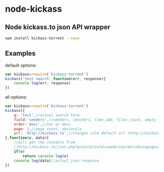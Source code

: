 node-kickass
============

Node kickass.to json API wrapper
--

```sh
npm install kickass-torrent --save
```

## Examples

default options:
```js
var kickass=require('kickass-torrent')
kickass('test search',function(err, response){
    console.log(err, response)
})
```
all options:  
```js
var kickass=require('kickass-torrent')
kickass({
    q: 'test',//actual search term
    field:'seeders',//seeders, leechers, time_add, files_count, empty for best match
    order:'desc',//asc or desc
    page: 2,//page count, obviously
    url: 'http://kickass.to',//changes site default url (http://kickass.to)
},function(e, data){
    //will get the contents from
    //http://kickass.to/json.php?q=test&field=seeders&order=desc&page=2
    if(e)
        return console.log(e)
    console.log(data)//actual json response
})
```
